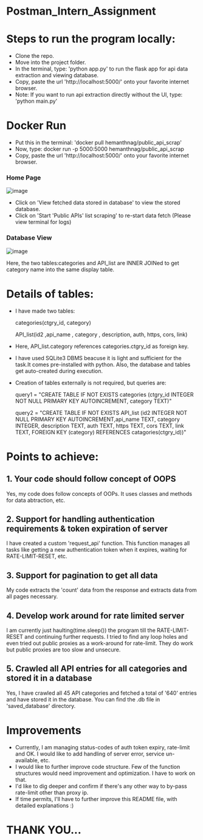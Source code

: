# Postman_Intern_Assignment

# Steps to run the program locally:
* Clone the repo.
* Move into the project folder.
* In the terminal, type: 'python app.py' to run the flask app for api data extraction and viewing database.
* Copy, paste the url 'http://localhost:5000/' onto your favorite internet browser.
* Note: If you want to run api extraction directly without the UI, type: 'python main.py'
# Docker Run
* Put this in the terminal: 'docker pull hemanthnag/public_api_scrap'
* Now, type: docker run -p 5000:5000 hemanthnag/public_api_scrap
* Copy, paste the url 'http://localhost:5000/' onto your favorite internet browser.
### Home Page
![image](https://user-images.githubusercontent.com/66530316/131257129-acfecb61-6f95-4d3e-85b9-08414f08d26d.png)
* Click on 'View fetched data stored in database' to view the stored database.  
* Click on 'Start 'Public APIs' list scraping' to re-start data fetch (Please view terminal for logs)
### Database View
![image](https://user-images.githubusercontent.com/66530316/131262193-87d942ef-d57f-4988-ada6-8bba64377c5f.png)


Here, the two tables:categories and API_list are INNER JOINed to get category name into the same display table. 

# Details of tables:
* I have made two tables:

    categories(ctgry_id, category)

    API_list(id2 ,api_name , category , description, auth, https, cors, link)


* Here, API_list.category references categories.ctgry_id as foreign key.
* I have used SQLite3 DBMS beacuse it is light and sufficient for the task.It comes pre-installed with python. Also, the database and tables get auto-created during execution. 
* Creation of tables externally is not required, but queries are:

    query1 = "CREATE TABLE IF NOT EXISTS categories (ctgry_id INTEGER NOT NULL PRIMARY KEY AUTOINCREMENT, category TEXT)"
    
    query2 = "CREATE TABLE IF NOT EXISTS API_list (id2 INTEGER NOT NULL PRIMARY KEY AUTOINCREMENT,api_name TEXT, category INTEGER, description TEXT, auth TEXT, https TEXT, cors TEXT, link TEXT, FOREIGN KEY (category) REFERENCES catagories(ctgry_id))"
    
# Points to achieve:

## 1. Your code should follow concept of OOPS

Yes, my code does follow concepts of OOPs. It uses classes and methods for data abtraction, etc.

## 2. Support for handling authentication requirements & token expiration of server

I have created a custom 'request_api' function. This function manages all tasks like getting a new authentication token when it expires, waiting for RATE-LIMIT-RESET, etc.

## 3. Support for pagination to get all data

My code extracts the 'count' data from the response and extracts data from all pages necessary.

## 4. Develop work around for rate limited server

I am currently just haulting(time.sleep()) the program till the RATE-LIMIT-RESET and continuing further requests.
I tried to find any loop holes and even tried out public proxies as a work-around for rate-limit. They do work but public proxies are too slow and unsecure.

## 5. Crawled all API entries for all categories and stored it in a database

Yes, I have crawled all 45 API categories and fetched a total of '640' entries and have stored it in the database. You can find the .db file in 'saved_database' directory.

# Improvements

* Currently, I am managing status-codes of auth token expiry, rate-limit and OK. I would like to add handling of server error, service un-available, etc.
* I would like to further improve code structure. Few of the function structures would need improvement and optimization. I have to work on that.
* I'd like to dig deeper and confirm if there's any other way to by-pass rate-limit other than proxy ip.
* If time permits, I'll have to further improve this README file, with detailed explanations :)

# THANK YOU...
